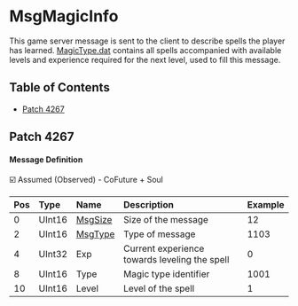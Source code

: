 # MsgMagicInfo

This game server message is sent to the client to describe spells the player has learned. [MagicType.dat](/files/content/MagicType.dat.md) contains all spells accompanied with available levels and experience required for the next level, used to fill this message.

## Table of Contents

* [Patch 4267](#patch-4267)

## Patch 4267

#### Message Definition

☑️ Assumed (Observed) - CoFuture + Soul

| Pos | Type | Name | Description | Example |
|:-------|:--------|:--------|:--------|:--------|
| 0  | UInt16 | [MsgSize](index.md#message-header) | Size of the message | 12 |
| 2  | UInt16 | [MsgType](index.md#message-header) | Type of message | 1103 |
| 4  | UInt32 | Exp | Current experience towards leveling the spell | 0 |
| 8  | UInt16 | Type | Magic type identifier | 1001 |
| 10 | UInt16 | Level | Level of the spell | 1 |
